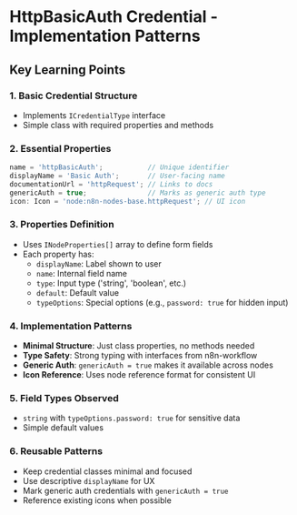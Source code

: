 # HttpBasicAuth Credential - Implementation Patterns

## Key Learning Points

### 1. Basic Credential Structure
- Implements `ICredentialType` interface
- Simple class with required properties and methods

### 2. Essential Properties
```typescript
name = 'httpBasicAuth';           // Unique identifier
displayName = 'Basic Auth';       // User-facing name
documentationUrl = 'httpRequest'; // Links to docs
genericAuth = true;               // Marks as generic auth type
icon: Icon = 'node:n8n-nodes-base.httpRequest'; // UI icon
```

### 3. Properties Definition
- Uses `INodeProperties[]` array to define form fields
- Each property has:
  - `displayName`: Label shown to user
  - `name`: Internal field name
  - `type`: Input type ('string', 'boolean', etc.)
  - `default`: Default value
  - `typeOptions`: Special options (e.g., `password: true` for hidden input)

### 4. Implementation Patterns
- **Minimal Structure**: Just class properties, no methods needed
- **Type Safety**: Strong typing with interfaces from n8n-workflow
- **Generic Auth**: `genericAuth = true` makes it available across nodes
- **Icon Reference**: Uses node reference format for consistent UI

### 5. Field Types Observed
- `string` with `typeOptions.password: true` for sensitive data
- Simple default values

### 6. Reusable Patterns
- Keep credential classes minimal and focused
- Use descriptive `displayName` for UX
- Mark generic auth credentials with `genericAuth = true`
- Reference existing icons when possible
